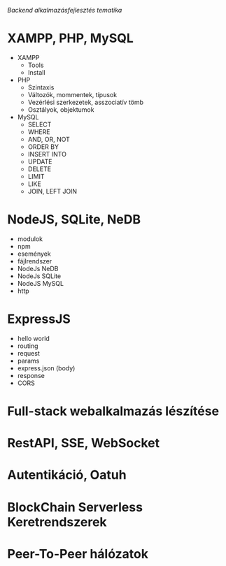 _Backend alkalmazásfejlesztés tematika_

# XAMPP, PHP, MySQL

- XAMPP
  - Tools
  - Install
- PHP
  - Szintaxis
  - Változók, mommentek, típusok
  - Vezérlési szerkezetek, asszociatív tömb
  - Osztályok, objektumok
- MySQL
  - SELECT
  - WHERE
  - AND, OR, NOT
  - ORDER BY
  - INSERT INTO
  - UPDATE
  - DELETE
  - LIMIT
  - LIKE
  - JOIN, LEFT JOIN

# NodeJS, SQLite, NeDB

- modulok
- npm
- események
- fájlrendszer
- NodeJs NeDB
- NodeJs SQLite
- NodeJS MySQL
- http

# ExpressJS

- hello world
- routing
- request
- params
- express.json (body)
- response
- CORS

# Full-stack webalkalmazás lészítése

# RestAPI, SSE, WebSocket

# Autentikáció, Oatuh

# BlockChain Serverless Keretrendszerek

# Peer-To-Peer hálózatok
